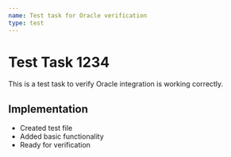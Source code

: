 ```yaml
---
name: Test task for Oracle verification
type: test
---
```


# Test Task 1234

This is a test task to verify Oracle integration is working correctly.

## Implementation

- Created test file
- Added basic functionality
- Ready for verification
